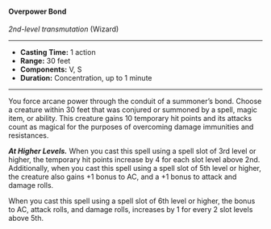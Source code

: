 #### Overpower Bond
*2nd-level transmutation* (Wizard)
___
- **Casting Time:** 1 action
- **Range:** 30 feet
- **Components:** V, S
- **Duration:** Concentration, up to 1 minute
---
You force arcane power through the conduit of a summoner’s bond. Choose a creature within 30 feet that was conjured or summoned by a spell, magic item, or ability. This creature gains 10 temporary hit points and its attacks count as magical for the purposes of overcoming damage immunities and resistances. 

***At Higher Levels.*** When you cast this spell using a spell slot of 3rd level or higher, the temporary hit points increase by 4 for each slot level above 2nd. Additionally, when you cast this spell using a spell slot of 5th level or higher, the creature also gains +1 bonus to AC, and a +1 bonus to attack and damage rolls. 

When you cast this spell using a spell slot of 6th level or higher, the bonus to AC, attack rolls, and damage rolls, increases by 1 for every 2 slot levels above 5th.
